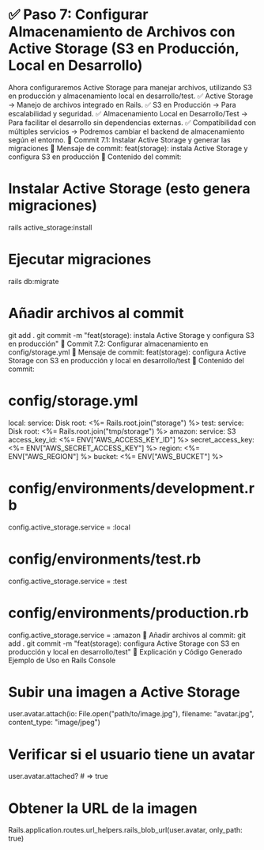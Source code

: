 # ✅ Paso 7: Configurar Almacenamiento de Archivos con Active Storage (S3 en Producción, Local en Desarrollo)

Ahora configuraremos Active Storage para manejar archivos, utilizando S3 en producción y almacenamiento local en desarrollo/test.
✅ Active Storage → Manejo de archivos integrado en Rails.
✅ S3 en Producción → Para escalabilidad y seguridad.
✅ Almacenamiento Local en Desarrollo/Test → Para facilitar el desarrollo sin dependencias externas.
✅ Compatibilidad con múltiples servicios → Podremos cambiar el backend de almacenamiento según el entorno.
📌 Commit 7.1: Instalar Active Storage y generar las migraciones
🔹 Mensaje de commit:
feat(storage): instala Active Storage y configura S3 en producción
🔹 Contenido del commit:
# Instalar Active Storage (esto genera migraciones)
rails active_storage:install
# Ejecutar migraciones
rails db:migrate
# Añadir archivos al commit
git add .
git commit -m "feat(storage): instala Active Storage y configura S3 en producción"
📌 Commit 7.2: Configurar almacenamiento en config/storage.yml
🔹 Mensaje de commit:
feat(storage): configura Active Storage con S3 en producción y local en desarrollo/test
🔹 Contenido del commit:
# config/storage.yml
local:
service: Disk
root: <%= Rails.root.join("storage") %>
test:
service: Disk
root: <%= Rails.root.join("tmp/storage") %>
amazon:
service: S3
access_key_id: <%= ENV["AWS_ACCESS_KEY_ID"] %>
secret_access_key: <%= ENV["AWS_SECRET_ACCESS_KEY"] %>
region: <%= ENV["AWS_REGION"] %>
bucket: <%= ENV["AWS_BUCKET"] %>
# config/environments/development.rb
config.active_storage.service = :local
# config/environments/test.rb
config.active_storage.service = :test
# config/environments/production.rb
config.active_storage.service = :amazon
🔹 Añadir archivos al commit:
git add .
git commit -m "feat(storage): configura Active Storage con S3 en producción y local en desarrollo/test"
📝 Explicación y Código Generado
Ejemplo de Uso en Rails Console
# Subir una imagen a Active Storage
user.avatar.attach(io: File.open("path/to/image.jpg"), filename: "avatar.jpg", content_type: "image/jpeg")
# Verificar si el usuario tiene un avatar
user.avatar.attached? # => true
# Obtener la URL de la imagen
Rails.application.routes.url_helpers.rails_blob_url(user.avatar, only_path: true)
